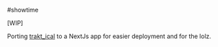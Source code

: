 #showtime

[WIP]

Porting  [trakt_ical](https://github.com/radityaharya/trakt_ical) to a NextJs app for easier deployment and for the lolz.